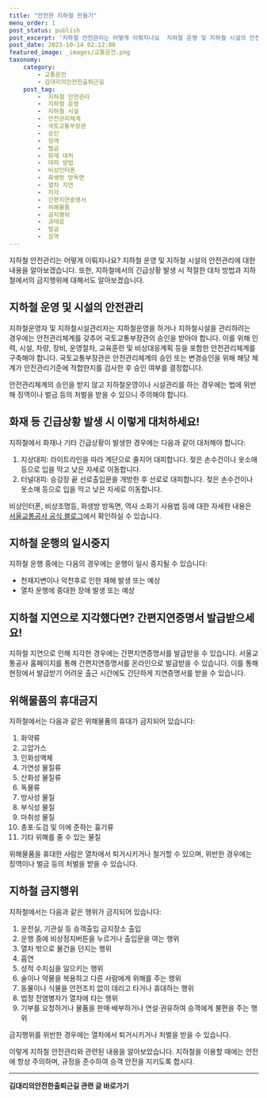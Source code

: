 ```yaml
---
title: "안전한 지하철 만들기"
menu_order: 1
post_status: publish
post_excerpt: '지하철 안전관리는 어떻게 이뤄지나요  지하철 운영 및 지하철 시설의 안전관리에 대한 내용을 알아보겠습니다. 또한, 지하철에서의 긴급상황 발생 시 적절한 대처 방법과 지하철에서의 금지행위에 대해서도 알아보겠습니다.'
post_date: 2023-10-14 02:12:06
featured_image: _images/교통운전.png
taxonomy:
    category:
        - 교통운전
        - 김대리의안전한출퇴근길
    post_tag:
        -  지하철 안전관리
        -  지하철 운영
        -  지하철 시설
        -  안전관리체계
        -  국토교통부장관
        -  승인
        -  징역
        -  벌금
        -  화재 대처
        -  대피 방법
        -  비상인터폰
        -  화생방 방독면
        -  열차 지연
        -  지각
        -  간편지연증명서
        -  위해물품
        -  금지행위
        -  과태료
        -  벌금
        -  징역
---
```



지하철 안전관리는 어떻게 이뤄지나요? 지하철 운영 및 지하철 시설의 안전관리에 대한 내용을 알아보겠습니다. 또한, 지하철에서의 긴급상황 발생 시 적절한 대처 방법과 지하철에서의 금지행위에 대해서도 알아보겠습니다.

## 지하철 운영 및 시설의 안전관리

지하철운영자 및 지하철시설관리자는 지하철운영을 하거나 지하철시설을 관리하려는 경우에는 안전관리체계를 갖추어 국토교통부장관의 승인을 받아야 합니다. 이를 위해 인력, 시설, 차량, 장비, 운영절차, 교육훈련 및 비상대응계획 등을 포함한 안전관리체계를 구축해야 합니다. 국토교통부장관은 안전관리체계의 승인 또는 변경승인을 위해 해당 체계가 안전관리기준에 적합한지를 검사한 후 승인 여부를 결정합니다.

안전관리체계의 승인을 받지 않고 지하철운영이나 시설관리를 하는 경우에는 법에 위반해 징역이나 벌금 등의 처벌을 받을 수 있으니 주의해야 합니다.

## 화재 등 긴급상황 발생 시 이렇게 대처하세요!

지하철에서 화재나 기타 긴급상황이 발생한 경우에는 다음과 같이 대처해야 합니다:

1. 지상대피: 라이트라인을 따라 계단으로 줄지어 대피합니다. 젖은 손수건이나 옷소매 등으로 입을 막고 낮은 자세로 이동합니다.
2. 터널대피: 승강장 끝 선로출입문을 개방한 후 선로로 대피합니다. 젖은 손수건이나 옷소매 등으로 입을 막고 낮은 자세로 이동합니다.

비상인터폰, 비상조명등, 화생방 방독면, 역사 소화기 사용법 등에 대한 자세한 내용은 [서울교통공사 공식 블로그](링크)에서 확인하실 수 있습니다.

## 지하철 운행의 일시중지

지하철 운행 중에는 다음의 경우에는 운행이 일시 중지될 수 있습니다:

- 천재지변이나 악천후로 인한 재해 발생 또는 예상
- 열차 운행에 중대한 장애 발생 또는 예상

## 지하철 지연으로 지각했다면? 간편지연증명서 발급받으세요!

지하철 지연으로 인해 지각한 경우에는 간편지연증명서를 발급받을 수 있습니다. 서울교통공사 홈페이지를 통해 간편지연증명서를 온라인으로 발급받을 수 있습니다. 이를 통해 현장에서 발급받기 어려운 출근 시간에도 간단하게 지연증명서를 받을 수 있습니다.

## 위해물품의 휴대금지

지하철에서는 다음과 같은 위해물품의 휴대가 금지되어 있습니다:

1. 화약류
2. 고압가스
3. 인화성액체
4. 가연성 물질류
5. 산화성 물질류
6. 독물류
7. 방사성 물질
8. 부식성 물질
9. 마취성 물질
10. 총포·도검 및 이에 준하는 흉기류
11. 기타 위해를 줄 수 있는 물질

위해물품을 휴대한 사람은 열차에서 퇴거시키거나 철거할 수 있으며, 위반한 경우에는 징역이나 벌금 등의 처벌을 받을 수 있습니다.

## 지하철 금지행위

지하철에서는 다음과 같은 행위가 금지되어 있습니다:

1. 운전실, 기관실 등 승객출입 금지장소 출입
2. 운행 중에 비상정지버튼을 누르거나 출입문을 여는 행위
3. 열차 밖으로 물건을 던지는 행위
4. 흡연
5. 성적 수치심을 일으키는 행위
6. 술이나 약물을 복용하고 다른 사람에게 위해를 주는 행위
7. 동물이나 식물을 안전조치 없이 데리고 타거나 휴대하는 행위
8. 법정 전염병자가 열차에 타는 행위
9. 기부를 요청하거나 물품을 판매·배부하거나 연설·권유하여 승객에게 불편을 주는 행위

금지행위를 위반한 경우에는 열차에서 퇴거시키거나 처벌을 받을 수 있습니다.

이렇게 지하철 안전관리와 관련된 내용을 알아보았습니다. 지하철을 이용할 때에는 안전에 항상 주의하며, 규정을 준수하여 승객 안전을 지키도록 합시다.

<!-- wp:separator -->
<hr class="wp-block-separator has-alpha-channel-opacity"/>
<!-- /wp:separator -->

<!-- wp:group {"backgroundColor":"base","layout":{"type":"constrained"}} -->
<div class="wp-block-group has-base-background-color has-background"><!-- wp:paragraph {"align":"center","fontSize":"medium"} -->
<p class="has-text-align-center has-large-font-size"><strong>김대리의안전한출퇴근길 관련 글 바로가기</strong></p>
<!-- /wp:paragraph -->


<!-- wp:latest-posts
{"categories":[{"id":1794,"count":19,"description":"","link":"https://uknowlaw.com/category/%ea%b9%80%eb%8c%80%eb%a6%ac%ec%9d%98%ec%95%88%ec%a0%84%ed%95%9c%ec%b6%9c%ed%87%b4%ea%b7%bc%ea%b8%b8/","name":"김대리의안전한출퇴근길","slug":"김대리의안전한출퇴근길","taxonomy":"category","parent":0,"meta":[],"_links":{"self":[{"href":"https://uknowlaw.com/wp-json/wp/v2/categories/1794"}],"collection":[{"href":"https://uknowlaw.com/wp-json/wp/v2/categories"}],"about":[{"href":"https://uknowlaw.com/wp-json/wp/v2/taxonomies/category"}],"wp:post_type":[{"href":"https://uknowlaw.com/wp-json/wp/v2/posts?categories=1794"}],"curies":[{"name":"wp","href":"https://api.w.org/{rel}","templated":true}]}}],"postsToShow":100,"excerptLength":28,"postLayout":"grid","columns":2,"featuredImageAlign":"left","featuredImageSizeSlug":"large","fontSize":18px} /--></div>
<!-- /wp:group -->